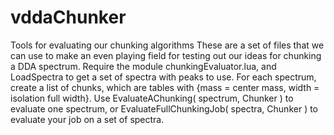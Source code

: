 # vddaChunker
Tools for evaluating our chunking algorithms
These are a set of files that we can use to make an even playing field for testing out our ideas for chunking a DDA spectrum.  Require the module chunkingEvaluator.lua, and LoadSpectra to get a set of spectra with peaks to use.  For each spectrum, create a list of chunks, which are tables with {mass = center mass, width = isolation full width}.  Use EvaluateAChunking( spectrum, Chunker ) to evaluate one spectrum, or EvaluateFullChunkingJob( spectra, Chunker ) to evaluate your job on a set of spectra.
